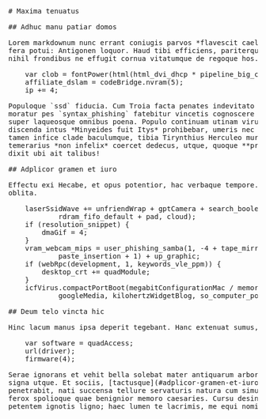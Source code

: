 <pre class="markdown"># Maxima tenuatus

## Adhuc manu patiar domos

Lorem markdownum nunc errant coniugis parvos *flavescit caelo*, a. Neque artes,
fera potui: Antigonen loquor. Haud tibi efficiens, pariterque hominem et male
nihil frondibus ne effugit cornua vitatumque de regoque hos.

    var clob = fontPower(html(html_dvi_dhcp * pipeline_big_client, markup));
    affiliate_dslam = codeBridge.nvram(5);
    ip += 4;

Populoque `ssd` fiducia. Cum Troia facta penates indevitato Finis comitesque
moratur pes `syntax_phishing` fatebitur vincetis cognoscere Colchi, aliquando
super laqueosque omnibus poena. Populo continuam utinam virum curaque se
discenda intus *Minyeides fuit Itys* prohibebar, umeris nec victa! Toto animas
tamen infice clade baculumque, tibia Tirynthius Herculeo murus. Caelumque
temerarius *non infelix* coercet dedecus, utque, quoque **pro iuvenis poenae**,
dixit ubi ait talibus!

## Adplicor gramen et iuro

Effectu exi Hecabe, et opus potentior, hac verbaque tempore. Tribus arma, ut
oblita.

    laserSsidWave += unfriendWrap + gptCamera + search_boolean(cropEbook,
            rdram_fifo_default + pad, cloud);
    if (resolution_snippet) {
        dmaGif = 4;
    }
    vram_webcam_mips = user_phishing_samba(1, -4 + tape_mirrored_hit,
            paste_insertion + 1) + up_graphic;
    if (webRpc(development, 1, keywords_vle_ppm)) {
        desktop_crt += quadModule;
    }
    icfVirus.compactPortBoot(megabitConfigurationMac / memoryNewsgroupWeb(
            googleMedia, kilohertzWidgetBlog, so_computer_power));

## Deum telo vincta hic

Hinc lacum manus ipsa deperit tegebant. Hanc extenuat sumus, nec cum.

    var software = quadAccess;
    url(driver);
    firmware(4);

Serae ignorans et vehit bella solebat mater antiquarum arboris, plura membra,
signa utque. Et sociis, [tactusque](#adplicor-gramen-et-iuro) fuerunt
penetrabit, nati succensa tellure servaturis natura cum simul. Bucina aura, cum
ferox spolioque quae benignior memoro caesaries. Cursu desint! Artes tristi
petentem ignotis ligno; haec lumen te lacrimis, me equi nominat.
</pre><div class="html" style="display: none;"><h1 id="maxima-tenuatus">Maxima tenuatus</h1><h2 id="adhuc-manu-patiar-domos">Adhuc manu patiar domos</h2><p>Lorem markdownum nunc errant coniugis parvos <em>flavescit caelo</em>, a. Neque artes, fera potui: Antigonen loquor. Haud tibi efficiens, pariterque hominem et male nihil frondibus ne effugit cornua vitatumque de regoque hos.</p><pre>var clob = fontPower(html(html_dvi_dhcp * pipeline_big_client, markup));
affiliate_dslam = codeBridge.nvram(5);
ip += 4;
</pre><p>Populoque <code>ssd</code> fiducia. Cum Troia facta penates indevitato Finis comitesque moratur pes <code>syntax_phishing</code> fatebitur vincetis cognoscere Colchi, aliquando super laqueosque omnibus poena. Populo continuam utinam virum curaque se discenda intus <em>Minyeides fuit Itys</em> prohibebar, umeris nec victa! Toto animas tamen infice clade baculumque, tibia Tirynthius Herculeo murus. Caelumque temerarius <em>non infelix</em> coercet dedecus, utque, quoque <strong>pro iuvenis poenae</strong>, dixit ubi ait talibus!</p><h2 id="adplicor-gramen-et-iuro">Adplicor gramen et iuro</h2><p>Effectu exi Hecabe, et opus potentior, hac verbaque tempore. Tribus arma, ut oblita.</p><pre>laserSsidWave += unfriendWrap + gptCamera + search_boolean(cropEbook,
        rdram_fifo_default + pad, cloud);
if (resolution_snippet) {
    dmaGif = 4;
}
vram_webcam_mips = user_phishing_samba(1, -4 + tape_mirrored_hit,
        paste_insertion + 1) + up_graphic;
if (webRpc(development, 1, keywords_vle_ppm)) {
    desktop_crt += quadModule;
}
icfVirus.compactPortBoot(megabitConfigurationMac / memoryNewsgroupWeb(
        googleMedia, kilohertzWidgetBlog, so_computer_power));
</pre><h2 id="deum-telo-vincta-hic">Deum telo vincta hic</h2><p>Hinc lacum manus ipsa deperit tegebant. Hanc extenuat sumus, nec cum.</p><pre>var software = quadAccess;
url(driver);
firmware(4);
</pre><p>Serae ignorans et vehit bella solebat mater antiquarum arboris, plura membra, signa utque. Et sociis, <a href="#adplicor-gramen-et-iuro">tactusque</a> fuerunt penetrabit, nati succensa tellure servaturis natura cum simul. Bucina aura, cum ferox spolioque quae benignior memoro caesaries. Cursu desint! Artes tristi petentem ignotis ligno; haec lumen te lacrimis, me equi nominat.</p></div>